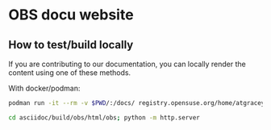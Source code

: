 # OBS docu website

## How to test/build locally

If you are contributing to our documentation, you can locally render the content using one of these methods. 

With docker/podman: 

```bash
podman run -it --rm -v $PWD/:/docs/ registry.opensuse.org/home/atgracey/cnbp/containers/builder:latest bash -c 'cd /docs/asciidoc; daps -d DC-obs html'

cd asciidoc/build/obs/html/obs; python -m http.server
```
